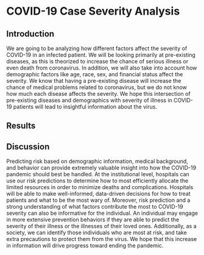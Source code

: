 # COVID-19 Case Severity Analysis   
   
## Introduction    
We are going to be analyzing how different factors affect the severity of COVID-19 in an infected patient. We will be looking primarily at pre-existing diseases, as this is theorized to increase the chance of serious illness or even death from coronavirus. In addition, we will also take into account how demographic factors like age, race, sex, and financial status affect the severity. We know that having a pre-existing disease will increase the chance of medical problems related to coronavirus, but we do not know how much each disease affects the severity. We hope this intersection of pre-existing diseases and demographics with severity of illness in COVID-19 patients will lead to insightful information about the virus.    





## **Results**


## **Discussion**
Predicting risk based on demographic information, medical background, and behavior can provide extremely valuable insight into how the COVID-19 pandemic should best be handled. At the institutional level, hospitals can use our risk predictions to determine how to most efficiently allocate the limited resources in order to minimize deaths and complications. Hospitals will be able to make well-informed, data-driven decisions for how to treat patients and what to be the most wary of. Moreover, risk prediction and a strong understanding of what factors contribute the most to COVID-19 severity can also be informative for the individual. An individual may engage in more extensive prevention behaviors if they are able to predict the severity of their illness or the illnesses of their loved ones. Additionally, as a society, we can identify those individuals who are most at risk, and take extra precautions to protect them from the virus. We hope that this increase in information will drive progress toward ending the pandemic.
